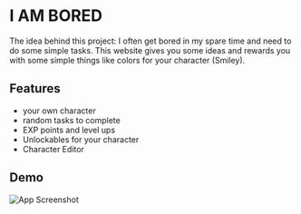 # I AM BORED

The idea behind this project: I often get bored in my spare time and need to do some simple tasks. This website gives you some ideas and rewards you with some simple things like colors for your character (Smiley). 




## Features

- your own character
- random tasks to complete
- EXP points and level ups
- Unlockables for your character 
- Character Editor

## Demo

![App Screenshot](https://i.imglol.de/imboredoq66zcom.jpg)
